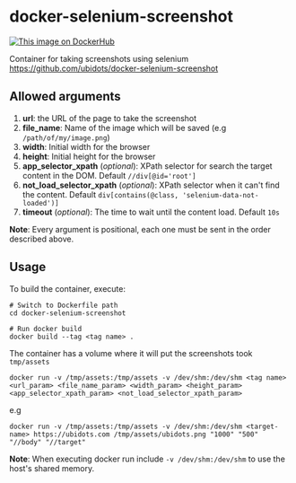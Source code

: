 # docker-selenium-screenshot

[![This image on DockerHub](https://img.shields.io/docker/pulls/stuartshay/azuredevopskats-selenium.svg)](https://hub.docker.com/r/stuartshay/azuredevopskats-selenium/)

Container for taking screenshots using selenium
https://github.com/ubidots/docker-selenium-screenshot

## Allowed arguments

1. **url**: the URL of the page to take the screenshot
2. **file_name**: Name of the image which will be saved (e.g `/path/of/my/image.png`)
3. **width**: Initial width for the browser
4. **height**: Initial height for the browser
5. **app_selector_xpath** (_optional_): XPath selector for search the target content in the DOM. Default `//div[@id='root']`
6. **not_load_selector_xpath** (_optional_): XPath selector when it can't find the content. Default `div[contains(@class, 'selenium-data-not-loaded')]`
7. **timeout** (_optional_): The time to wait until the content load. Default `10s`

**Note**: Every argument is positional, each one must be sent in the order described above.

## Usage

To build the container, execute:

```
# Switch to Dockerfile path
cd docker-selenium-screenshot

# Run docker build
docker build --tag <tag name> .
```

The container has a volume where it will put the screenshots took `tmp/assets`

```
docker run -v /tmp/assets:/tmp/assets -v /dev/shm:/dev/shm <tag name> <url_param> <file_name_param> <width_param> <height_param> <app_selector_xpath_param> <not_load_selector_xpath_param>
```

e.g

```
docker run -v /tmp/assets:/tmp/assets -v /dev/shm:/dev/shm <target-name> https://ubidots.com /tmp/assets/ubidots.png "1000" "500" "//body" "//target"
```

**Note**: When executing docker run include `-v /dev/shm:/dev/shm` to use the host's shared memory.
